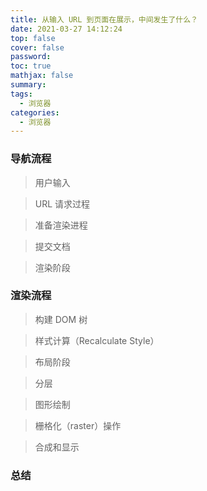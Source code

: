 ```yaml
--- 
title: 从输入 URL 到页面在展示，中间发生了什么？
date: 2021-03-27 14:12:24
top: false
cover: false
password:
toc: true
mathjax: false
summary:
tags:
  - 浏览器
categories:
  - 浏览器
---
```


### 导航流程

> 用户输入

> URL 请求过程

> 准备渲染进程

> 提交文档

> 渲染阶段

### 渲染流程

> 构建 DOM 树

> 样式计算（Recalculate Style）

> 布局阶段

> 分层

> 图形绘制

> 栅格化（raster）操作

> 合成和显示

### 总结




